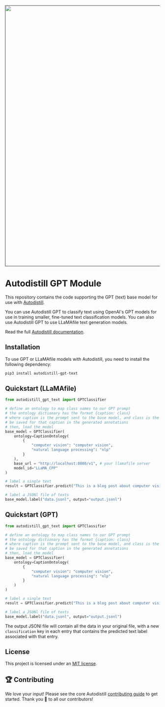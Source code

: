 <div align="center">
  <p>
    <a align="center" href="" target="_blank">
      <img
        width="850"
        src="https://media.roboflow.com/open-source/autodistill/autodistill-banner.png"
      >
    </a>
  </p>
</div>

# Autodistill GPT Module

This repository contains the code supporting the GPT (text) base model for use with [Autodistill](https://github.com/autodistill/autodistill).

You can use Autodistill GPT to classify text using OpenAI's GPT models for use in training smaller, fine-tuned text classification models. You can also use Autodistill GPT to use LLaMAfile text generation models.

Read the full [Autodistill documentation](https://autodistill.github.io/autodistill/).

## Installation

To use GPT or LLaMAfile models with Autodistill, you need to install the following dependency:

```bash
pip3 install autodistill-gpt-text
```

## Quickstart (LLaMAfile)

```python
from autodistill_gpt_text import GPTClassifier

# define an ontology to map class names to our GPT prompt
# the ontology dictionary has the format {caption: class}
# where caption is the prompt sent to the base model, and class is the label that will
# be saved for that caption in the generated annotations
# then, load the model
base_model = GPTClassifier(
    ontology=CaptionOntology(
        {
            "computer vision": "computer vision",
            "natural language processing": "nlp"
        }
    ),
    base_url = "http://localhost:8080/v1", # your llamafile server
    model_id="LLaMA_CPP"
)

# label a single text
result = GPTClassifier.predict("This is a blog post about computer vision.")

# label a JSONl file of texts
base_model.label("data.jsonl", output="output.jsonl")
```

## Quickstart (GPT)

```python
from autodistill_gpt_text import GPTClassifier

# define an ontology to map class names to our GPT prompt
# the ontology dictionary has the format {caption: class}
# where caption is the prompt sent to the base model, and class is the label that will
# be saved for that caption in the generated annotations
# then, load the model
base_model = GPTClassifier(
    ontology=CaptionOntology(
        {
            "computer vision": "computer vision",
            "natural language processing": "nlp"
        }
    )
)

# label a single text
result = GPTClassifier.predict("This is a blog post about computer vision.")

# label a JSONl file of texts
base_model.label("data.jsonl", output="output.jsonl")
```

The output JSONl file will contain all the data in your original file, with a new `classification` key in each entry that contains the predicted text label associated with that entry.

## License

This project is licensed under an [MIT license](LICENSE).

## 🏆 Contributing

We love your input! Please see the core Autodistill [contributing guide](https://github.com/autodistill/autodistill/blob/main/CONTRIBUTING.md) to get started. Thank you 🙏 to all our contributors!
